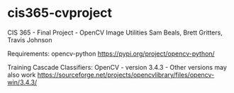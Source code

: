 # cis365-cvproject
CIS 365 - Final Project - OpenCV Image Utilities
Sam Beals, Brett Gritters, Travis Johnson

Requirements:
opencv-python
https://pypi.org/project/opencv-python/

Training Cascade Classifiers:
OpenCV - version 3.4.3 - Other versions may also work
https://sourceforge.net/projects/opencvlibrary/files/opencv-win/3.4.3/